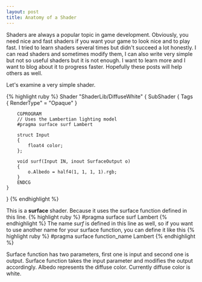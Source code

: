 ```yaml
---
layout: post
title: Anatomy of a Shader
---
```

Shaders are always a popular topic in game development. Obviously, you need nice and fast shaders if you want your game to look nice and to play fast. I tried to learn shaders several times but didn't succeed a lot honestly. I can read shaders and sometimes modify them, I can also write very simple but not so useful shaders but it is not enough. I want to learn more and I want to blog about it to progress faster. Hopefully these posts will help others as well.

Let's examine a very simple shader.

{% highlight ruby %}
Shader "ShaderLib/DiffuseWhite"
{
    SubShader
    {
        Tags
        {
            RenderType" = "Opaque"
        }
        
        CGPROGRAM
        // Uses the Lambertian lighting model
        #pragma surface surf Lambert
        
        struct Input
        {
            float4 color;
        };
        
        void surf(Input IN, inout SurfaceOutput o)
        {
            o.Albedo = half4(1, 1, 1, 1).rgb;
        }
        ENDCG
    }
}
{% endhighlight %}

This is a **surface** shader. Because it uses the surface function defined in this line.
{% highlight ruby %}
#pragma surface surf Lambert
{% endhighlight %}
The name _surf_ is defined in this line as well, so if you want to use another name for your surface function, you can define it like this
{% highlight ruby %}
#pragma surface function_name Lambert
{% endhighlight %}

Surface function has two parameters, first one is input and second one is output. Surface function takes the input parameter and modifies the output accordingly. Albedo represents the diffuse color. Currently diffuse color is white.
